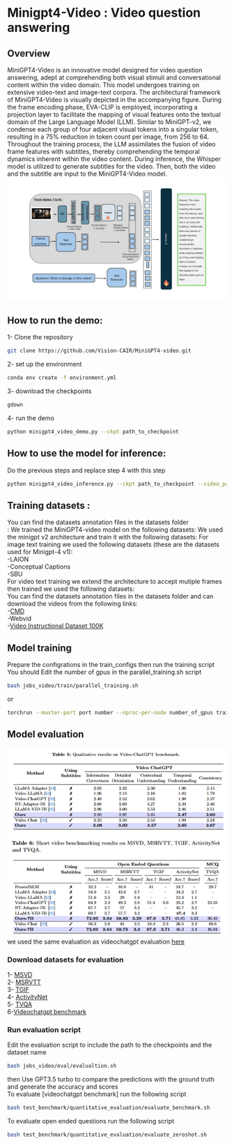 # Minigpt4-Video : Video question answering
<!-- technical report link  -->
<!-- demo link  -->
## Overview
MiniGPT4-Video is an innovative model designed for video question answering, adept at comprehending both visual stimuli and conversational content within the video domain. This model undergoes training on extensive video-text and image-text corpora. The architectural framework of MiniGPT4-Video is visually depicted in the accompanying figure. During the frame encoding phase, EVA-CLIP is employed, incorporating a projection layer to facilitate the mapping of visual features onto the textual domain of the Large Language Model (LLM). Similar to MiniGPT-v2, we condense each group of four adjacent visual tokens into a singular token, resulting in a 75% reduction in token count per image, from 256 to 64. Throughout the training process, the LLM assimilates the fusion of video frame features with subtitles, thereby comprehending the temporal dynamics inherent within the video content. During inference, the Whisper model is utilized to generate subtitles for the video. Then, both the video and the subtitle are input to the MiniGPT4-Video model.
![methodology](repo_imgs/short_video_figure_new.jpg)

## How to run the demo: 
1- Clone the repository <br>
```bash
git clone https://github.com/Vision-CAIR/MiniGPT4-video.git
```
2- set up the environment <br>
```bash
conda env create -f environment.yml
```
3- download the checkpoints <br>
```bash
gdown  
```  
4- run the demo <br>
```bash
python minigpt4_video_demo.py --ckpt path_to_checkpoint
```
## How to use the model for inference:
Do the previous steps and replace step 4 with this step 
```bash
python minigpt4_video_inference.py --ckpt path_to_checkpoint --video_path path_to_video --question "Your question here" 
```
## Training datasets :
You can find the datasets annotation files in the datasets folder <br>:
We trained the MiniGPT4-video model on the following datasets:
We used the minigpt v2 architecture and train it with the following datasets:
For image text training we used the following datasets (these are the datasets used for Minigpt-4 v1): <br>
-LAION <br>
-Conceptual Captions <br>
-SBU <br>
For video text training we extend the architecture to accept mutiple frames then trained  we used the following datasets:<br>
You can find the datasets annotation files in the datasets folder and can download the videos from the following links: <br>
-[CMD](https://www.robots.ox.ac.uk/~vgg/data/condensed-movies/) <br>
-Webvid <br> <!-- -[Webvid](https://huggingface.co/datasets/TempoFunk/webvid-10M?row=2)  -->
-[Video Instructional Dataset 100K](https://huggingface.co/datasets/MBZUAI/VideoInstruct-100K) <br>

## Model training
Prepare the configrations in the train_configs then run the training script <br>
You should Edit the number of gpus in the parallel_training.sh script
```bash
bash jobs_video/train/parallel_training.sh 
```
or 
``` bash
torchrun --master-port port number --nproc-per-node number_of_gpus train.py --job_name "job_name" --cfg-path "train cfg_path"
```

## Model evaluation
![short_results](repo_imgs/short_results.PNG)
we used the same evaluation as videochatgpt evaluation [here](https://mbzuai-oryx.github.io/Video-ChatGPT/)<br>
### Download datasets for evaluation
1- [MSVD](https://www.cs.utexas.edu/users/ml/clamp/videoDescription/) <br>
2- [MSRVTT](https://cove.thecvf.com/datasets/839) <br>
3- [TGIF](https://github.com/YunseokJANG/tgif-qa/blob/master/dataset/README.md) <br>
4- [ActivityNet](https://mbzuaiac-my.sharepoint.com/:u:/g/personal/hanoona_bangalath_mbzuai_ac_ae/ESa302OCJMNHsMk7wuBbQc8BZH5CqlcdCWiSpXynQZDfAQ?e=CrOPbm) <br>
5- [TVQA](https://tvqa.cs.unc.edu/) <br>
6-[Videochatgpt benchmark](https://mbzuai-oryx.github.io/Video-ChatGPT/) <br>

### Run evaluation script
Edit the evaluation script to include the path to the checkpoints and the dataset name 
```bash
bash jobs_video/eval/evalualtion.sh
```
then Use GPT3.5 turbo to compare the predictions with the ground truth and generate the accuracy and scores <br>
To evaluate [videochatgpt benchmark] run the following script <br>
```bash
bash test_benchmark/quantitative_evaluation/evaluate_benchmark.sh
```
To evaluate open ended questions run the following script <br>
```bash
bash test_benchmark/quantitative_evaluation/evaluate_zeroshot.sh
```
